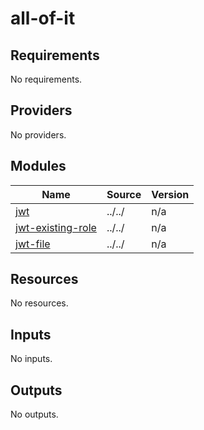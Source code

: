 # all-of-it

<!-- BEGINNING OF PRE-COMMIT-TERRAFORM DOCS HOOK -->
## Requirements

No requirements.

## Providers

No providers.

## Modules

| Name | Source | Version |
|------|--------|---------|
| <a name="module_jwt"></a> [jwt](#module\_jwt) | ../../ | n/a |
| <a name="module_jwt-existing-role"></a> [jwt-existing-role](#module\_jwt-existing-role) | ../../ | n/a |
| <a name="module_jwt-file"></a> [jwt-file](#module\_jwt-file) | ../../ | n/a |

## Resources

No resources.

## Inputs

No inputs.

## Outputs

No outputs.
<!-- END OF PRE-COMMIT-TERRAFORM DOCS HOOK -->
